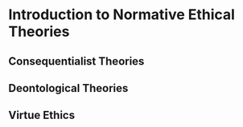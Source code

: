 # Introduction to Normative Ethical Theories

## Consequentialist Theories

## Deontological Theories

## Virtue Ethics